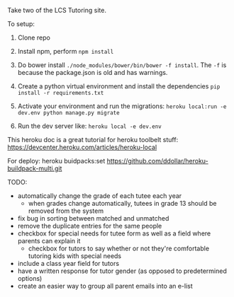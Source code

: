 Take two of the LCS Tutoring site.

To setup:

1. Clone repo

2. Install npm, perform `npm install`

3. Do bower install `./node_modules/bower/bin/bower -f install`. The `-f` is because the package.json is old and has warnings.

4. Create a python virtual environment and install the dependencies `pip install -r requirements.txt`

5. Activate your environment and run the migrations: `heroku local:run -e dev.env python manage.py migrate`

6. Run the dev server like: `heroku local -e dev.env`

This heroku doc is a great tutorial for heroku toolbelt stuff: https://devcenter.heroku.com/articles/heroku-local

For deploy: heroku buidpacks:set https://github.com/ddollar/heroku-buildpack-multi.git

TODO:
- automatically change the grade of each tutee each year
	- when grades change automatically, tutees in grade 13 should be removed
	  from the system
- fix bug in sorting between matched and unmatched
- remove the duplicate entries for the same people
- checkbox for special needs for tutee form as well as a field where parents
  can explain it
  	- checkbox for tutors to say whether or not they're comfortable tutoring
  	  kids with special needs
- include a class year field for tutors
- have a written response for tutor gender (as opposed to predetermined 
  options)
- create an easier way to group all parent emails into an e-list